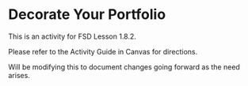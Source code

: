 # Decorate Your Portfolio

This is an activity for FSD Lesson 1.8.2.

Please refer to the Activity Guide in Canvas for directions.

Will be modifying this to document changes going forward as the need arises.
